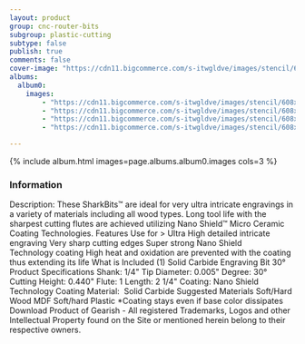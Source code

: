 ```yaml
---
layout: product
group: cnc-router-bits
subgroup: plastic-cutting
subtype: false
publish: true
comments: false
cover-image: "https://cdn11.bigcommerce.com/s-itwgldve/images/stencil/608x608/products/2566/7387/sb_4000530_ns_s_w_2__23153.1675310619.png?c=2"
albums:
  album0:
    images:
        - "https://cdn11.bigcommerce.com/s-itwgldve/images/stencil/608x608/products/2566/7387/sb_4000530_ns_s_w_2__23153.1675310619.png?c=2"
        - "https://cdn11.bigcommerce.com/s-itwgldve/images/stencil/608x608/products/2566/6303/sb_4000530_ns_g_w_1__96707.1675310618.png?c=2"
        - "https://cdn11.bigcommerce.com/s-itwgldve/images/stencil/608x608/products/2566/6312/SB-4000530-NS__17586.1675310618.jpg?c=2"
        - "https://cdn11.bigcommerce.com/s-itwgldve/images/stencil/608x608/products/2566/6331/SB-4000530-NS__84654.1675310619.jpg?c=2"

---
```


{% include album.html images=page.albums.album0.images cols=3 %}

### Information

Description:
 These SharkBits™ are ideal for very ultra intricate engravings in a variety of materials including all wood types.  Long tool life with the sharpest cutting flutes are achieved utilizing Nano Shield™ Micro Ceramic Coating Technologies.  Features  Use for > Ultra High detailed intricate engraving Very sharp cutting edges Super strong Nano Shield Technology coating High heat and oxidation are prevented with the coating thus extending its life  What is Included  (1) Solid Carbide Engraving Bit 30°  Product Specifications  Shank: 1/4" Tip Diameter: 0.005" Degree: 30° Cutting Height: 0.440" Flute: 1 Length: 2 1/4" Coating: Nano Shield Technology Coating Material:  Solid Carbide  Suggested Materials  Soft/Hard Wood MDF Soft/hard Plastic  *Coating stays even if base color dissipates Download Product of Gearish - All registered Trademarks, Logos and other Intellectual Property found on the Site or mentioned herein belong to their respective owners.  

